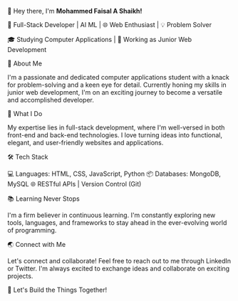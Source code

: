 👋 Hey there, I'm **Mohammed Faisal A Shaikh!**

🚀 Full-Stack Developer | AI ML  | 🌐 Web Enthusiast | 💡 Problem Solver

🎓 Studying Computer Applications | 💼 Working as Junior Web Development

🌟 About Me

I'm a passionate and dedicated computer applications student with a knack for problem-solving and a keen eye for detail. Currently honing my skills in junior web development, I'm on an exciting journey to become a versatile and accomplished developer.

🔧 What I Do

My expertise lies in full-stack development, where I'm well-versed in both front-end and back-end technologies. I love turning ideas into functional, elegant, and user-friendly websites and applications.

🛠️ Tech Stack

💻 Languages: HTML, CSS, JavaScript, Python
📦 Databases: MongoDB, MySQL
🌐 RESTful APIs | Version Control (Git)

📚 Learning Never Stops

I'm a firm believer in continuous learning. I'm constantly exploring new tools, languages, and frameworks to stay ahead in the ever-evolving world of programming.

🌏 Connect with Me

Let's connect and collaborate! Feel free to reach out to me through LinkedIn or Twitter. I'm always excited to exchange ideas and collaborate on exciting projects.

🚀 Let's Build the Things Together!
